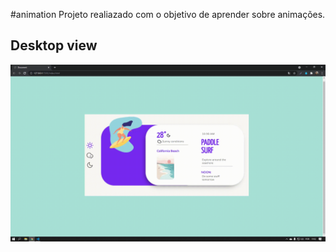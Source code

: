 #animation
Projeto realiazado com o objetivo de aprender sobre animações. 

## Desktop view

![enter image description here](https://github.com/viniciusmarquezaninelo/animation/blob/main/github.gif?raw=true)
